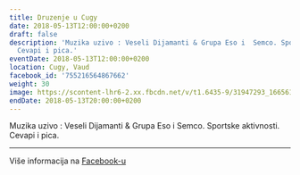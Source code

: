 ```yaml
---
title: Druzenje u Cugy
date: 2018-05-13T12:00:00+0200
draft: false
description: 'Muzika uzivo : Veseli Dijamanti & Grupa Eso i  Semco. Sportske aktivnosti.
  Cevapi i pica.'
eventDate: 2018-05-13T12:00:00+0200
location: Cugy, Vaud
facebook_id: '755216564867662'
weight: 30
image: https://scontent-lhr6-2.xx.fbcdn.net/v/t1.6435-9/31947293_1665614486867697_1159691004425535488_n.jpg?_nc_cat=104&ccb=1-7&_nc_sid=9e60e4&_nc_ohc=fZY6i6MHbiUQ7kNvwEzGVjm&_nc_oc=AdkylABxce1JxcQ2V1MXGOPTb89AGSJBs8yGTjeNWtVymAjXP-RzVUb911aarz2nYuI&_nc_zt=23&_nc_ht=scontent-lhr6-2.xx&edm=ABTKTjYEAAAA&_nc_gid=48VkCIOGktcQYMGfyiM6mw&oh=00_AfJNlxpqm_OkBB7AKF6vbxdP32XgUy2cWO0ludmP7ZFquA&oe=685F265A
endDate: 2018-05-13T20:00:00+0200
---
```


Muzika uzivo : Veseli Dijamanti & Grupa Eso i  Semco. Sportske aktivnosti. Cevapi i pica.

---

Više informacija na [Facebook-u](https://facebook.com/events/755216564867662)